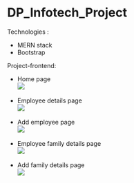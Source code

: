 # DP_Infotech_Project

Technologies : 
<ul>
<li> MERN stack </li>
<li> Bootstrap </li>
</ul>

Project-frontend:
<ul>
<li> Home page </li>
<img src="https://user-images.githubusercontent.com/88665593/225940640-8c93508f-6d8e-42c6-a599-b393125d92d9.jpg">
<br></br>
  
<li> Employee details page </li>
<img src="https://user-images.githubusercontent.com/88665593/226510925-d1465088-89e6-46b0-be5f-225fdea32a0b.jpg">
<br></br>

<li> Add employee page </li>
<img src="https://user-images.githubusercontent.com/88665593/226511962-3391dbac-42bf-4e24-a7e5-18b115c1888b.jpg">
<br></br>

<li> Employee family details page </li>
<img src="https://user-images.githubusercontent.com/88665593/226511762-779459e6-6f26-4df1-96d4-4bb70d491f8a.jpg">
<br></br>  
<li> Add family details page </li>
<img src="https://user-images.githubusercontent.com/88665593/226510925-d1465088-89e6-46b0-be5f-225fdea32a0b.jpg">
<br></br>
</ul>  


